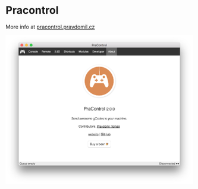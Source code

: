 Pracontrol
==========

More info at [pracontrol.pravdomil.cz](http://pracontrol.pravdomil.cz)

[![PraControl](resources/screenshot.png)](http://pracontrol.pravdomil.cz)
